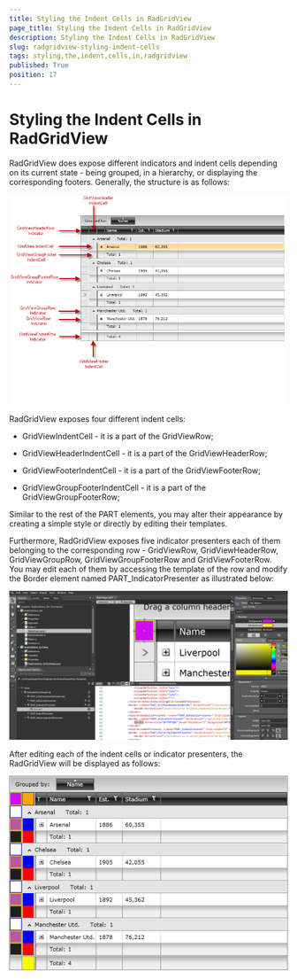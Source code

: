 ```yaml
---
title: Styling the Indent Cells in RadGridView
page_title: Styling the Indent Cells in RadGridView
description: Styling the Indent Cells in RadGridView
slug: radgridview-styling-indent-cells
tags: styling,the,indent,cells,in,radgridview
published: True
position: 17
---
```


# Styling the Indent Cells in RadGridView

RadGridView does expose different indicators and indent cells depending on its current state - being grouped, in a hierarchy, or displaying the corresponding footers. Generally, the structure is as follows:

![](images/RadGridView_StyleIndicators1.png)

RadGridView exposes four different indent cells:

* GridViewIndentCell - it is a part of the GridViewRow;

* GridViewHeaderIndentCell - it is a part of the GridViewHeaderRow;

* GridViewFooterIndentCell - it is a part of the GridViewFooterRow;

* GridViewGroupFooterIndentCell - it is a part of the GridViewGroupFooterRow;

Similar to the rest of the PART elements, you may alter their appearance by creating a simple style or directly by editing their templates.

Furthermore, RadGridView exposes five indicator presenters each of them belonging to the corresponding row - GridViewRow, GridViewHeaderRow, GridViewGroupRow, GridViewGroupFooterRow and GridViewFooterRow. You may edit each of them by accessing the template of the row and modify the Border element named PART_IndicatorPresenter as illustrated below:

![](images/RadGridView_HeaderRowIndicator.png)

After editing each of the indent cells or indicator presenters, the RadGridView will be displayed as follows:

![](images/RadGridView_IndentCells2.png)


